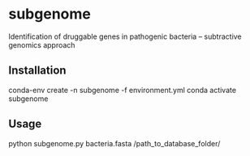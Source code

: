 # subgenome
Identification of druggable genes in pathogenic bacteria – subtractive genomics approach

## Installation
conda-env create -n subgenome -f environment.yml
conda activate subgenome

## Usage

python subgenome.py bacteria.fasta /path_to_database_folder/
